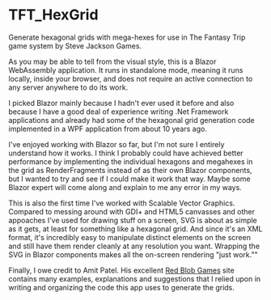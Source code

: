 # TFT_HexGrid
Generate hexagonal grids with mega-hexes for use in The Fantasy Trip game system by Steve Jackson Games.

As you may be able to tell from the visual style, this is a Blazor WebAssembly application. It runs in standalone mode, meaning it runs locally, inside your browser, and does not require an active connection to any server anywhere to do its work.

I picked Blazor mainly because I hadn't ever used it before and also because I have a good deal of experience writing .Net Framework applications and already had some of the hexagonal grid generation code implemented in a WPF application from about 10 years ago.

I've enjoyed working with Blazor so far, but I'm not sure I entirely understand how it works. I think I probably could have achieved better performance by implementing the individual hexagons and megahexes in the grid as RenderFragments instead of as their own Blazor components, but I wanted to try and see if I could make it work that way. Maybe some Blazor expert will come along and explain to me any error in my ways.

This is also the first time I've worked with Scalable Vector Graphics. Compared to messing around with GDI+ and HTML5 canvasses and other appoaches I've used for drawing stuff on a screen, SVG is about as simple as it gets, at least for something like a hexagonal grid. And since it's an XML format, it's incredibly easy to manipulate distinct elements on the screen and still have them render cleanly at any resolution you want. Wrapping the SVG in Blazor components makes all the on-screen rendering "just work.""

Finally, I owe credit to Amit Patel. His excellent [Red Blob Games](https://www.redblobgames.com/) site contains many examples, explanations and suggestions that I relied upon in writing and organizing the code this app uses to generate the grids.
